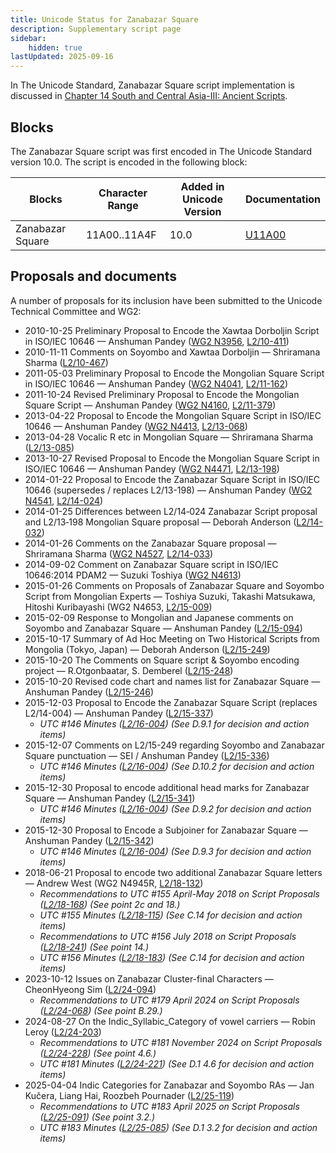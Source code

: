 ```yaml
---
title: Unicode Status for Zanabazar Square
description: Supplementary script page
sidebar:
    hidden: true
lastUpdated: 2025-09-16
---
```


In The Unicode Standard, Zanabazar Square script implementation is discussed in [Chapter 14 South and Central Asia-III: Ancient Scripts](https://www.unicode.org/versions/latest/core-spec/chapter-14/#G41935).

## Blocks

The Zanabazar Square script was first encoded in The Unicode Standard version 10.0. The script is encoded in the following block:

| Blocks | Character Range | Added in Unicode Version | Documentation |
| ------ | --------------- | ------------------------ | ------------- |
| Zanabazar Square   |  11A00..11A4F  |  10.0  |  [U11A00](http://www.unicode.org/charts/PDF/U11A00.pdf)  |

## Proposals and documents

A number of proposals for its inclusion have been submitted to the Unicode Technical Committee and WG2:
- 2010-10-25 Preliminary Proposal to Encode the Xawtaa Dorboljin Script in ISO/IEC 10646 — Anshuman Pandey ([WG2 N3956](https://www.unicode.org/wg2/docs/n3956.pdf), [L2/10-411](http://www.unicode.org/cgi-bin/GetMatchingDocs.pl?L2/10-411))
- 2010-11-11 Comments on Soyombo and Xawtaa Dorboljin — Shriramana Sharma ([L2/10-467](http://www.unicode.org/cgi-bin/GetMatchingDocs.pl?L2/10-467))
- 2011-05-03 Preliminary Proposal to Encode the Mongolian Square Script in ISO/IEC 10646 — Anshuman Pandey ([WG2 N4041](https://www.unicode.org/wg2/docs/n4041.pdf), [L2/11-162](http://www.unicode.org/cgi-bin/GetMatchingDocs.pl?L2/11-162))
- 2011-10-24 Revised Preliminary Proposal to Encode the Mongolian Square Script — Anshuman Pandey ([WG2 N4160](https://www.unicode.org/wg2/docs/n4160.pdf), [L2/11-379](http://www.unicode.org/cgi-bin/GetMatchingDocs.pl?L2/11-379))
- 2013-04-22 Proposal to Encode the Mongolian Square Script in ISO/IEC 10646 — Anshuman Pandey ([WG2 N4413](https://www.unicode.org/wg2/docs/n4413.pdf), [L2/13-068](http://www.unicode.org/cgi-bin/GetMatchingDocs.pl?L2/13-068))
- 2013-04-28 Vocalic R etc in Mongolian Square — Shriramana Sharma ([L2/13-085](http://www.unicode.org/cgi-bin/GetMatchingDocs.pl?L2/13-085))
- 2013-10-27 Revised Proposal to Encode the Mongolian Square Script in ISO/IEC 10646 — Anshuman Pandey ([WG2 N4471](https://www.unicode.org/wg2/docs/n4471.pdf), [L2/13-198](http://www.unicode.org/cgi-bin/GetMatchingDocs.pl?L2/13-198))
- 2014-01-22 Proposal to Encode the Zanabazar Square Script in ISO/IEC 10646 (supersedes / replaces L2/13-198) — Anshuman Pandey    ([WG2 N4541](https://www.unicode.org/wg2/docs/n4541.pdf), [L2/14-024](http://www.unicode.org/cgi-bin/GetMatchingDocs.pl?L2/14-024))
- 2014-01-25 Differences between L2/14‐024 Zanabazar Script proposal and L2/13‐198 Mongolian Square proposal — Deborah Anderson ([L2/14-032](http://www.unicode.org/cgi-bin/GetMatchingDocs.pl?L2/14-032))
- 2014-01-26 Comments on the Zanabazar Square proposal — Shriramana Sharma ([WG2 N4527](https://www.unicode.org/wg2/docs//n4527.pdf), [L2/14-033](http://www.unicode.org/cgi-bin/GetMatchingDocs.pl?L2/14-033))
- 2014-09-02 Comment on Zanabazar Square script in ISO/IEC 10646:2014 PDAM2 — Suzuki Toshiya ([WG2 N4613](https://www.unicode.org/wg2/docs/n4613.pdf))
- 2015-01-26 Comments on Proposals of Zanabazar Square and Soyombo Script from Mongolian Experts — Toshiya Suzuki, Takashi Matsukawa, Hitoshi Kuribayashi (WG2 N4653, [L2/15-009](http://www.unicode.org/cgi-bin/GetMatchingDocs.pl?L2/15-009))
- 2015-02-09 Response to Mongolian and Japanese comments on Soyombo and Zanabazar Square — Anshuman Pandey ([L2/15-094](http://www.unicode.org/cgi-bin/GetMatchingDocs.pl?L2/15-094))
- 2015-10-17 Summary of Ad Hoc Meeting on Two Historical Scripts from Mongolia (Tokyo, Japan) — Deborah Anderson ([L2/15-249](http://www.unicode.org/cgi-bin/GetMatchingDocs.pl?L2/15-249))
- 2015-10-20 The Comments on Square script &amp; Soyombo encoding project — R.Otgonbaatar, S. Demberel ([L2/15-248](http://www.unicode.org/cgi-bin/GetMatchingDocs.pl?L2/15-248))
- 2015-10-20 Revised code chart and names list for Zanabazar Square — Anshuman Pandey ([L2/15-246](http://www.unicode.org/cgi-bin/GetMatchingDocs.pl?L2/15-246))
- 2015-12-03 Proposal to Encode the Zanabazar Square Script (replaces L2/14-004) — Anshuman Pandey ([L2/15-337](http://www.unicode.org/cgi-bin/GetMatchingDocs.pl?L2/15-337))
  - _UTC #146 Minutes ([L2/16-004](http://www.unicode.org/cgi-bin/GetMatchingDocs.pl?L2/16-004)) (See D.9.1 for decision and action items)_
- 2015-12-07 Comments on L2/15-249 regarding Soyombo and Zanabazar Square punctuation — SEI / Anshuman Pandey ([L2/15-336](http://www.unicode.org/cgi-bin/GetMatchingDocs.pl?L2/15-336))
  - _UTC #146 Minutes ([L2/16-004](http://www.unicode.org/cgi-bin/GetMatchingDocs.pl?L2/16-004)) (See D.10.2 for decision and action items)_
- 2015-12-30 Proposal to encode additional head marks for Zanabazar Square — Anshuman Pandey ([L2/15-341](http://www.unicode.org/cgi-bin/GetMatchingDocs.pl?L2/15-341))
  - _UTC #146 Minutes ([L2/16-004](http://www.unicode.org/cgi-bin/GetMatchingDocs.pl?L2/16-004)) (See D.9.2 for decision and action items)_
- 2015-12-30 Proposal to Encode a Subjoiner for Zanabazar Square — Anshuman Pandey ([L2/15-342](http://www.unicode.org/cgi-bin/GetMatchingDocs.pl?L2/15-342))
  - _UTC #146 Minutes ([L2/16-004](http://www.unicode.org/cgi-bin/GetMatchingDocs.pl?L2/16-004)) (See D.9.3 for decision and action items)_
- 2018-06-21 Proposal to encode two additional Zanabazar Square letters — Andrew West (WG2 N4945R, [L2/18-132](http://www.unicode.org/cgi-bin/GetMatchingDocs.pl?L2/18-132))
  - _Recommendations to UTC #155 April-May 2018 on Script Proposals ([L2/18-168](http://www.unicode.org/L2/L2018/18168-script-rec.pdf)) (See point 2c and 18.)_
  - _UTC #155 Minutes ([L2/18-115](http://www.unicode.org/L2/L2018/18115.htm)) (See C.14 for decision and action items)_
  - _Recommendations to UTC #156 July 2018 on Script Proposals ([L2/18-241](http://www.unicode.org/L2/L2018/18241-script-ad-hoc.pdf)) (See point 14.)_
  - _UTC #156 Minutes ([L2/18-183](http://www.unicode.org/L2/L2018/18183.htm)) (See C.14 for decision and action items)_
- 2023-10-12 Issues on Zanabazar Cluster-final Characters — CheonHyeong Sim ([L2/24-094](http://www.unicode.org/cgi-bin/GetMatchingDocs.pl?L2/24-094))
  - _Recommendations to UTC #179 April 2024 on Script Proposals ([L2/24-068](http://www.unicode.org/cgi-bin/GetMatchingDocs.pl?L2/24-068)) (See point B.29.)_
- 2024-08-27 On the Indic_Syllabic_Category of vowel carriers — Robin Leroy ([L2/24-203](http://www.unicode.org/cgi-bin/GetMatchingDocs.pl?L2/24-203))
  - _Recommendations to UTC #181 November 2024 on Script Proposals ([L2/24-228](http://www.unicode.org/cgi-bin/GetMatchingDocs.pl?L2/24-228)) (See point 4.6.)_
  - _UTC #181 Minutes ([L2/24-221](https://www.unicode.org/L2/L2024/24221.htm)) (See D.1 4.6 for decision and action items)_
- 2025-04-04 Indic Categories for Zanabazar and Soyombo RAs — Jan Kučera, Liang Hai, Roozbeh Pournader ([L2/25-119](http://www.unicode.org/cgi-bin/GetMatchingDocs.pl?L2/25-119))
  - _Recommendations to UTC #183 April 2025 on Script Proposals ([L2/25-091](http://www.unicode.org/cgi-bin/GetMatchingDocs.pl?L2/25-091)) (See point 3.2.)_
  - _UTC #183 Minutes ([L2/25-085](https://www.unicode.org/L2/L2025/25085.htm)) (See D.1 3.2 for decision and action items)_
